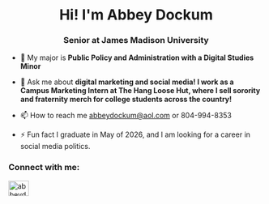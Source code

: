<h1 align="center">Hi! I'm Abbey Dockum</h1>
<h3 align="center">Senior at James Madison University</h3>

- 🌱 My major is **Public Policy and Administration with a Digital Studies Minor**

- 💬 Ask me about **digital marketing and social media! I work as a Campus Marketing Intern at The Hang Loose Hut, where I sell sorority and fraternity merch for college students across the country!**

- 📫 How to reach me abbeydockum@aol.com or 804-994-8353

- ⚡ Fun fact I graduate in May of 2026, and I am looking for a career in social media politics.

<h3 align="left">Connect with me:</h3>
<p align="left">
<a href="https://linkedin.com/in/abbeydockum" target="blank"><img align="center" src="https://raw.githubusercontent.com/rahuldkjain/github-profile-readme-generator/master/src/images/icons/Social/linked-in-alt.svg" alt="abbeydockum" height="30" width="40" /></a>
</p>
